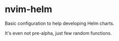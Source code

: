 # nvim-helm
Basic configuration to help developing Helm charts.

It's even not pre-alpha, just few random functions.
